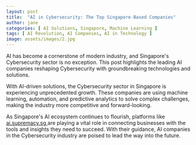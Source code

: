 ```yaml
---
layout: post
title:  "AI in Cybersecurity: The Top Singapore-Based Companies"
author: jane
categories: [ AI Solutions, Singapore, Machine Learning ]
tags: [ AI Revolution, AI Companies, AI in Technology ]
image: assets/images/2.jpg
---
```


AI has become a cornerstone of modern industry, and Singapore's Cybersecurity sector is no exception. This post highlights the leading AI companies reshaping Cybersecurity with groundbreaking technologies and solutions.

With AI-driven solutions, the Cybersecurity sector in Singapore is experiencing unprecedented growth. These companies are using machine learning, automation, and predictive analytics to solve complex challenges, making the industry more competitive and forward-looking.

As Singapore's AI ecosystem continues to flourish, platforms like <a href="https://ai.supremacy.sg" target="_blank"> ai.supremacy.sg </a> are playing a vital role in connecting businesses with the tools and insights they need to succeed. With their guidance, AI companies in the Cybersecurity industry are poised to lead the way into the future.
